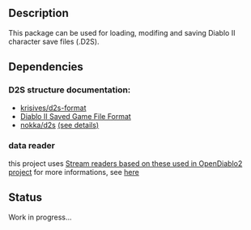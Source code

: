 ## Description

This package can be used for loading, modifing and saving Diablo II
character save files (.D2S).

## Dependencies

### D2S structure documentation:

- [krisives/d2s-format](https://github.com/krisives/d2s-format)
- [Diablo II Saved Game File Format](https://user.xmission.com/~trevin/DiabloIIv1.09_File_Format.shtml)
- [nokka/d2s](https://github.com/nokka/d2s) [(see details)](./docs/base.md)

### data reader

this project uses [Stream readers based on these used in OpenDiablo2 project](https://github.com/OpenDiablo2/OpenDiablo2)
for more informations, see [here](./docs/base.md)

## Status

Work in progress...
